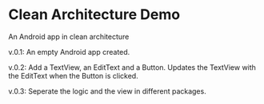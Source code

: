 # Clean Architecture Demo

An Android app in clean architecture

v.0.1: An empty Android app created.

v.0.2: Add a TextView, an EditText and a Button. Updates the TextView with the EditText when the Button is clicked.

v.0.3: Seperate the logic and the view in different packages.
